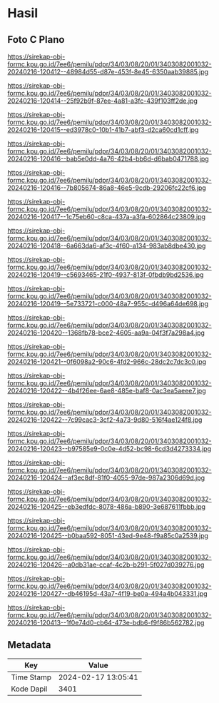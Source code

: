 # Hasil

## Foto C Plano

https://sirekap-obj-formc.kpu.go.id/7ee6/pemilu/pdpr/34/03/08/20/01/3403082001032-20240216-120412--48984d55-d87e-453f-8e45-6350aab39885.jpg

https://sirekap-obj-formc.kpu.go.id/7ee6/pemilu/pdpr/34/03/08/20/01/3403082001032-20240216-120414--25f92b9f-87ee-4a81-a3fc-439f103ff2de.jpg

https://sirekap-obj-formc.kpu.go.id/7ee6/pemilu/pdpr/34/03/08/20/01/3403082001032-20240216-120415--ed3978c0-10b1-41b7-abf3-d2ca60cd1cff.jpg

https://sirekap-obj-formc.kpu.go.id/7ee6/pemilu/pdpr/34/03/08/20/01/3403082001032-20240216-120416--bab5e0dd-4a76-42b4-bb6d-d6bab0471788.jpg

https://sirekap-obj-formc.kpu.go.id/7ee6/pemilu/pdpr/34/03/08/20/01/3403082001032-20240216-120416--7b805674-86a8-46e5-9cdb-29206fc22cf6.jpg

https://sirekap-obj-formc.kpu.go.id/7ee6/pemilu/pdpr/34/03/08/20/01/3403082001032-20240216-120417--1c75eb60-c8ca-437a-a3fa-602864c23809.jpg

https://sirekap-obj-formc.kpu.go.id/7ee6/pemilu/pdpr/34/03/08/20/01/3403082001032-20240216-120418--6a663da6-af3c-4f60-a134-983ab8dbe430.jpg

https://sirekap-obj-formc.kpu.go.id/7ee6/pemilu/pdpr/34/03/08/20/01/3403082001032-20240216-120419--c5693465-21f0-4937-813f-0fbdb9bd2536.jpg

https://sirekap-obj-formc.kpu.go.id/7ee6/pemilu/pdpr/34/03/08/20/01/3403082001032-20240216-120419--5e733721-c000-48a7-955c-d496a64de698.jpg

https://sirekap-obj-formc.kpu.go.id/7ee6/pemilu/pdpr/34/03/08/20/01/3403082001032-20240216-120420--1368fb78-bce2-4605-aa9a-04f3f7a298a4.jpg

https://sirekap-obj-formc.kpu.go.id/7ee6/pemilu/pdpr/34/03/08/20/01/3403082001032-20240216-120421--0f6098a2-90c6-4fd2-966c-28dc2c7dc3c0.jpg

https://sirekap-obj-formc.kpu.go.id/7ee6/pemilu/pdpr/34/03/08/20/01/3403082001032-20240216-120422--4b4f26ee-6ae8-485e-baf8-0ac3ea5aeee7.jpg

https://sirekap-obj-formc.kpu.go.id/7ee6/pemilu/pdpr/34/03/08/20/01/3403082001032-20240216-120422--7c99cac3-3cf2-4a73-9d80-516f4ae124f8.jpg

https://sirekap-obj-formc.kpu.go.id/7ee6/pemilu/pdpr/34/03/08/20/01/3403082001032-20240216-120423--b97585e9-0c0e-4d52-bc98-6cd3d4273334.jpg

https://sirekap-obj-formc.kpu.go.id/7ee6/pemilu/pdpr/34/03/08/20/01/3403082001032-20240216-120424--af3ec8df-81f0-4055-97de-987a2306d69d.jpg

https://sirekap-obj-formc.kpu.go.id/7ee6/pemilu/pdpr/34/03/08/20/01/3403082001032-20240216-120425--eb3edfdc-8078-486a-b890-3e687611fbbb.jpg

https://sirekap-obj-formc.kpu.go.id/7ee6/pemilu/pdpr/34/03/08/20/01/3403082001032-20240216-120425--b0baa592-8051-43ed-9e48-f9a85c0a2539.jpg

https://sirekap-obj-formc.kpu.go.id/7ee6/pemilu/pdpr/34/03/08/20/01/3403082001032-20240216-120426--a0db31ae-ccaf-4c2b-b291-5f027d039276.jpg

https://sirekap-obj-formc.kpu.go.id/7ee6/pemilu/pdpr/34/03/08/20/01/3403082001032-20240216-120427--db46195d-43a7-4f19-be0a-494a4b043331.jpg

https://sirekap-obj-formc.kpu.go.id/7ee6/pemilu/pdpr/34/03/08/20/01/3403082001032-20240216-120413--1f0e74d0-cb64-473e-bdb6-f9f86b562782.jpg


## Metadata

| Key        | Value               |
| ---------- | ------------------- |
| Time Stamp | 2024-02-17 13:05:41 |
| Kode Dapil | 3401                |



